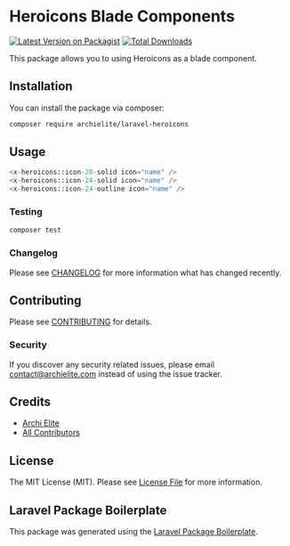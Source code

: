 # Heroicons Blade Components

[![Latest Version on Packagist](https://img.shields.io/packagist/v/archielite/laravel-heroicons.svg?style=flat-square)](https://packagist.org/packages/archielite/laravel-heroicons)
[![Total Downloads](https://img.shields.io/packagist/dt/archielite/laravel-heroicons.svg?style=flat-square)](https://packagist.org/packages/archielite/laravel-heroicons)

This package allows you to using Heroicons as a blade component.

## Installation

You can install the package via composer:

```bash
composer require archielite/laravel-heroicons
```

## Usage

```php
<x-heroicons::icon-20-solid icon="name" />
<x-heroicons::icon-24-solid icon="name" />
<x-heroicons::icon-24-outline icon="name" />
```

### Testing

```bash
composer test
```

### Changelog

Please see [CHANGELOG](CHANGELOG.md) for more information what has changed recently.

## Contributing

Please see [CONTRIBUTING](CONTRIBUTING.md) for details.

### Security

If you discover any security related issues, please email contact@archielite.com instead of using the issue tracker.

## Credits

-   [Archi Elite](https://github.com/archielite)
-   [All Contributors](../../contributors)

## License

The MIT License (MIT). Please see [License File](LICENSE.md) for more information.

## Laravel Package Boilerplate

This package was generated using the [Laravel Package Boilerplate](https://laravelpackageboilerplate.com).
